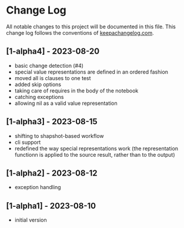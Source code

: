 # Change Log
All notable changes to this project will be documented in this file. This change log follows the conventions of [keepachangelog.com](http://keepachangelog.com/).

## [1-alpha4] - 2023-08-20
- basic change detection (#4)
- special value representations are defined in an ordered fashion
- moved all is clauses to one test
- added skip options
- taking care of requires in the body of the notebook
- catching exceptions
- allowing nil as a valid value representation

## [1-alpha3] - 2023-08-15
- shifting to shapshot-based workflow
- cli support
- redefined the way special representations work (the representation functionn is applied to the source result, rather than to the output)

## [1-alpha2] - 2023-08-12
- exception handling

## [1-alpha1] - 2023-08-10
- initial version
